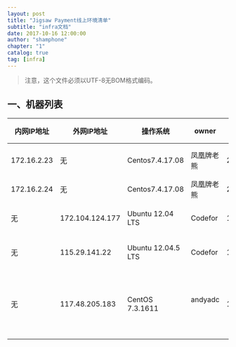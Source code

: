 ```yaml
---
layout: post
title: "Jigsaw Payment线上环境清单"
subtitle: "infra文档"
date: 2017-10-16 12:00:00
author: "shamphone"
chapter: "1"
catalog: true
tag: [infra]
---
```


> 注意，这个文件必须以UTF-8无BOM格式编码。



## 一、机器列表


| 内网IP地址  	| 外网IP地址    	| 操作系统                  | owner             | 配置             	| 状态                  |
|-------------	|-----------------	|---------------------------|-------------------|------------------	|-----------------------|
| 172.16.2.23 	| 无				|Centos7.4.17.08            | 凤凰牌老熊        | 2core/3G/120G    	| 待装机                |
| 172.16.2.24 	| 无				| Centos7.4.17.08           | 凤凰牌老熊        | 2core/6G/100G    	| 可用                  |
| 无			| 172.104.124.177 	| Ubuntu 12.04 LTS          | Codefor         	| 1core/1G/20G    	| 待装机                |
| 无			| 115.29.141.22 	| Ubuntu 12.04.5 LTS        | Codefor         	| 1core/1G/20G    	| 待装机                |
| 无			| 117.48.205.183 	| CentOS 7.3.1611           | andyadc         	| 1core/2G/30G    	| 待装机                |
